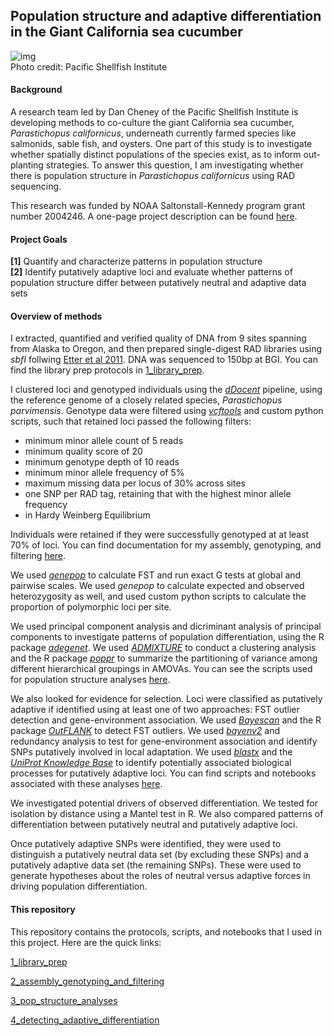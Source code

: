## Population structure and adaptive differentiation in the Giant California sea cucumber

![img](https://github.com/nclowell/SeaCukes/blob/master/Imgs_for_Notebooks/cukepic.jpg?raw=true)
<br>Photo credit: Pacific Shellfish Institute


#### Background
A research team led by Dan Cheney of the Pacific Shellfish Institute is developing methods to co-culture the giant California sea cucumber, *Parastichopus californicus*, underneath currently farmed species like salmonids, sable fish, and oysters. One part of this study is to investigate whether spatially distinct populations of the species exist, as to inform out-planting strategies. To answer this question, I am investigating whether there is population structure in *Parastichopus californicus* using RAD sequencing. 

This research was funded by NOAA Saltonstall-Kennedy program grant number 2004246. A one-page project description can be found [here](http://www.pacshell.org/pdf/SK%20Sea%20Cuc.pdf).

#### Project Goals

**[1]** Quantify and characterize patterns in population structure
<br>**[2]** Identify putatively adaptive loci and evaluate whether patterns of population structure differ between putatively neutral and adaptive data sets

#### Overview of methods

I extracted, quantified and verified quality of DNA from 9 sites spanning from Alaska to Oregon, and then prepared single-digest RAD libraries using *sbfI* follwing [Etter et al 2011](https://link.springer.com/protocol/10.1007/978-1-61779-228-1_9). DNA was sequenced to 150bp at BGI. You can find the library prep protocols in [1_library_prep](https://github.com/nclowell/SeaCukes/tree/master/1_library_prep).

I clustered loci and genotyped individuals using the [*dDocent*](https://www.ddocent.com/) pipeline, using the reference genome of a closely related species, *Parastichopus parvimensis*. Genotype data were filtered using [*vcftools*](http://vcftools.sourceforge.net/) and custom python scripts, such that retained loci passed the following filters:

- minimum minor allele count of 5 reads
- minimum quality score of 20
- minimum genotype depth of 10 reads
- minimum minor allele frequency of 5%
- maximum missing data per locus of 30% across sites
- one SNP per RAD tag, retaining that with the highest minor allele frequency
- in Hardy Weinberg Equilibrium

Individuals were retained if they were successfully genotyped at at least 70% of loci. You can find documentation for my assembly, genotyping, and filtering [here](https://github.com/nclowell/SeaCukes/tree/master/2_assembly_genotyping_and_filtering).

We used [*genepop*](https://cran.r-project.org/web/packages/genepop/index.html) to calculate FST and run exact G tests at global and pairwise scales. We used *genepop* to calculate expected and observed heterozygosity as well, and used custom python scripts to calculate the proportion of polymorphic loci per site.

We used principal component analysis and dicriminant analysis of principal components to investigate patterns of population differentiation, using the R package [*adegenet*](https://cran.r-project.org/web/packages/adegenet/index.html). We used [*ADMIXTURE*](https://gaworkshop.readthedocs.io/en/latest/contents/07_admixture/admixture.html) to conduct a clustering analysis and the R package [*poppr*](https://cran.r-project.org/web/packages/poppr/index.html) to summarize the partitioning of variance among different hierarchical groupings in AMOVAs. You can see the scripts used for population structure analyses [here](https://github.com/nclowell/SeaCukes/tree/master/3_pop_structure_analyses).

We also looked for evidence for selection. Loci were classified as putatively adaptive if identified using at least one of two approaches: FST outlier detection and gene-environment association. We used [*Bayescan*](http://cmpg.unibe.ch/software/BayeScan/) and the R package [*OutFLANK*](http://rstudio-pubs-static.s3.amazonaws.com/305384_9aee1c1046394fb9bd8e449453d72847.html) to detect FST outliers. We used [*bayenv2*](https://gcbias.org/bayenv/) and redundancy analysis to test for gene-environment association and identify SNPs putatively involved in local adaptation. We used [*blastx*](https://blast.ncbi.nlm.nih.gov/Blast.cgi?LINK_LOC=blasthome&PAGE_TYPE=BlastSearch&PROGRAM=blastx) and the [*UniProt Knowledge Base*](https://www.uniprot.org/help/uniprotkb) to identify potentially associated biological processes for putatively adaptive loci. You can find scripts and notebooks associated with these analyses [here](https://github.com/nclowell/SeaCukes/tree/master/4_detecting_adaptive_differentiation).

We investigated potential drivers of observed differentiation. We tested for isolation by distance using a Mantel test in R. We also compared patterns of differentiation between putatively neutral and putatively adaptive loci. 


Once putatively adaptive SNPs were identified, they were used to distinguish a putatively neutral data set (by excluding these SNPs) and a putatively adaptive data set (the remaining SNPs). These were used to generate hypotheses about the roles of neutral versus adaptive forces in driving population differentiation.

#### This repository

This repository contains the protocols, scripts, and notebooks that I used in this project. Here are the quick links:

[1_library_prep](https://github.com/nclowell/SeaCukes/tree/master/1_library_prep)

[2_assembly_genotyping_and_filtering](https://github.com/nclowell/SeaCukes/tree/master/2_assembly_genotyping_and_filtering)

[3_pop_structure_analyses](https://github.com/nclowell/SeaCukes/tree/master/3_pop_structure_analyses)

[4_detecting_adaptive_differentiation](https://github.com/nclowell/SeaCukes/tree/master/4_detecting_adaptive_differentiation)


